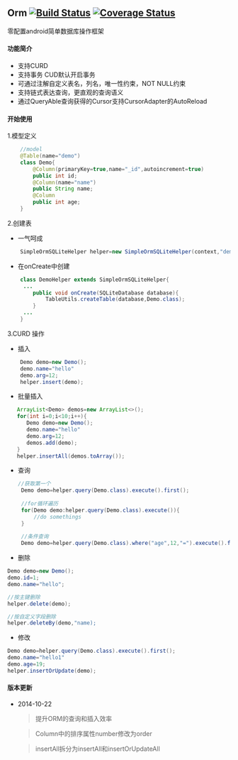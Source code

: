 Orm [![Build Status](https://travis-ci.org/xbreezes/Orm.svg?branch=master)](https://travis-ci.org/xbreezes/Orm)  [![Coverage Status](https://coveralls.io/repos/xbreezes/Orm/badge.svg)](https://coveralls.io/r/xbreezes/Orm)
-----

零配置android简单数据库操作框架

#### 功能简介

 * 支持CURD
 * 支持事务 CUD默认开启事务
 * 可通过注解自定义表名，列名，唯一性约束，NOT NULL约束
 * 支持链式表达查询，更直观的查询语义
 * 通过QueryAble查询获得的Cursor支持CursorAdapter的AutoReload

#### 开始使用 

1.模型定义

```java
    //model
    @Table(name="demo")
    class Demo{
        @Column(primaryKey=true,name="_id",autoincrement=true)
        public int id;
        @Column(name="name")
        public String name;
        @Column
        public int age;
    }
```

2.创建表

 * 一气呵成
 
```java
    SimpleOrmSQLiteHelper helper=new SimpleOrmSQLiteHelper(context,"demo.db",1,Demo.class);
```

 * 在onCreate中创建
 
```java
    class DemoHelper extends SimpleOrmSQLiteHelper{
     ...
        public void onCreate(SQLiteDatabase database){
            TableUtils.createTable(database,Demo.class);
        }
     ...
    }
```

3.CURD 操作

 * 插入

```java
    Demo demo=new Demo();
    demo.name="hello"
    demo.arg=12;
    helper.insert(demo);
```

 * 批量插入

 ```java
    ArrayList<Demo> demos=new ArrayList<>();
    for(int i=0;i<10;i++){
       Demo demo=new Demo();
       demo.name="hello"
       demo.arg=12;
       demos.add(demo);
    }
    helper.insertAll(demos.toArray());
 ```

 * 查询

    ```java
    //获取第一个
     Demo demo=helper.query(Demo.class).execute().first();
     
     //for循环遍历
     for(Demo demo:helper.query(Demo.class).execute()){
         //do somethings
     }
     
     //条件查询
     Demo demo=helper.query(Demo.class).where("age",12,"=").execute().first();
    ```

 * 删除

 ```java
 Demo demo=new Demo();
 demo.id=1;
 demo.name="hello";
 
 //按主键删除
 helper.delete(demo);
 
 //按自定义字段删除
 helper.deleteBy(demo,"name);
 ```

 * 修改

 ```java
 Demo demo=helper.query(Demo.class).execute().first();
 demo.name="hello1"
 demo.age=19;
 helper.insertOrUpdate(demo);
 ```

#### 版本更新

  * 2014-10-22
  
    >提升ORM的查询和插入效率
  
    >Column中的排序属性number修改为order

    >insertAll拆分为insertAll和insertOrUpdateAll
    
